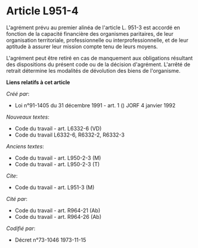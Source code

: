 # Article L951-4

L'agrément prévu au premier alinéa de l'article L. 951-3 est accordé en fonction de la capacité financière des organismes
paritaires, de leur organisation territoriale, professionnelle ou interprofessionnelle, et de leur aptitude à assurer leur
mission compte tenu de leurs moyens.

L'agrément peut être retiré en cas de manquement aux obligations résultant des dispositions du présent code ou de la décision
d'agrément. L'arrêté de retrait détermine les modalités de dévolution des biens de l'organisme.

**Liens relatifs à cet article**

_Créé par_:

  - Loi n°91-1405 du 31 décembre 1991 - art. 1 () JORF 4 janvier 1992

_Nouveaux textes_:

  - Code du travail - art. L6332-6 (VD)
  - Code du travail L6332-6, R6332-2, R6332-3

_Anciens textes_:

  - Code du travail - art. L950-2-3 (M)
  - Code du travail - art. L950-2-3 (T)

_Cite_:

  - Code du travail - art. L951-3 (M)

_Cité par_:

  - Code du travail - art. R964-21 (Ab)
  - Code du travail - art. R964-26 (Ab)

_Codifié par_:

  - Décret n°73-1046 1973-11-15
